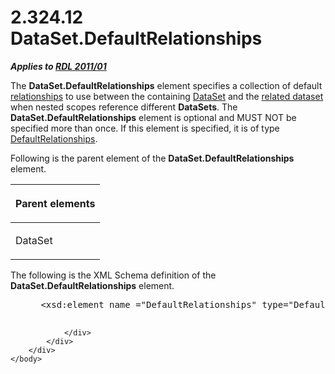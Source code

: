 <html dir="LTR" xmlns:mshelp="http://msdn.microsoft.com/mshelp" xmlns:ddue="http://ddue.schemas.microsoft.com/authoring/2003/5" xmlns:xlink="http://www.w3.org/1999/xlink" xmlns:tool="http://www.microsoft.com/tooltip">
    <head>
        <meta http-equiv="Content-Type" content="text/html; CHARSET=utf-8"></meta>
        <meta name="save" content="history"></meta>
        <title>2.324.12 DataSet.DefaultRelationships</title>
        <xml>
            <mshelp:toctitle title="2.324.12 DataSet.DefaultRelationships"></mshelp:toctitle>
            <mshelp:rltitle title="[MS-RDL]: DataSet.DefaultRelationships"></mshelp:rltitle>
            <mshelp:keyword index="A" term="1cdf4265-7a9f-48c5-9e8d-97d08269d46a"></mshelp:keyword>
            <mshelp:attr name="DCSext.ContentType" value="open specification"></mshelp:attr>
            <mshelp:attr name="AssetID" value="1cdf4265-7a9f-48c5-9e8d-97d08269d46a"></mshelp:attr>
            <mshelp:attr name="TopicType" value="kbRef"></mshelp:attr>
            <mshelp:attr name="DCSext.Title" value="[MS-RDL]: DataSet.DefaultRelationships" />
        </xml>
    </head>
    <body>
        <div id="header">
            <h1 class="heading">2.324.12 DataSet.DefaultRelationships</h1>
        </div>
        <div id="mainSection">
            <div id="mainBody">
                <div id="allHistory" class="saveHistory"></div>
                <div id="sectionSection0" class="section" name="collapseableSection">
                    

<p><b><i>Applies to </i></b><a href="bf2bab1a-b608-4bcc-b718-1cc1baa9579c.htm"><b><i>RDL 2011/01</i></b></a></p>

<p>The <b>DataSet.DefaultRelationships</b> element specifies a
collection of default <a href="b2482b3f-74ab-4ca8-a9e5-c07955011743.htm#gt_2913b24a-aa1a-42cb-8b80-047821e296cb">relationships</a>
to use between the containing <a href="a14782b0-2e2f-4305-83a3-3de3fd750b6a.htm">DataSet</a> and the <a href="b2482b3f-74ab-4ca8-a9e5-c07955011743.htm#gt_45589752-71fc-443b-9db5-a62c70dcc5b5">related dataset</a> when nested
scopes reference different <b>DataSets</b>. The <b>DataSet.DefaultRelationships</b>
element is optional and MUST NOT be specified more than once. If this element
is specified, it is of type <a href="510f126f-4f23-4af2-8345-a2de687dac58.htm">DefaultRelationships</a>.</p>

<p>Following is the parent element of the <b>DataSet.DefaultRelationships</b>
element.</p>

<table>
 <thead>
  <tr>
   <th>
   <p>Parent elements</p>
   </th>
  </tr>
 </thead>
 <tr>
  <td>
  <p>DataSet</p>
  </td>
 </tr>
</table>

<p>The following is the XML Schema definition of the <b>DataSet.DefaultRelationships</b>
element.</p>

<dl>
<dd>
<div><pre> &lt;xsd:element name =&quot;DefaultRelationships&quot; type=&quot;DefaultRelationshipsType&quot; minOccurs=&quot;0&quot; /&gt;
  
</pre></div>
</dd></dl>


                </div>
            </div>
        </div>
    </body>
</html>